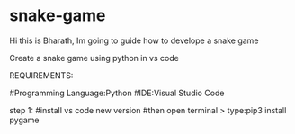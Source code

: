 # snake-game

Hi this is Bharath, Im going to guide  how to develope a snake game

Create a snake game using python in vs code 

REQUIREMENTS:

#Programming Language:Python
#IDE:Visual Studio Code

step 1:
#install vs code new version
#then open terminal > type:pip3 install pygame
